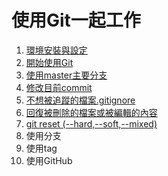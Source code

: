 # 使用Git一起工作

1. [環境安裝與設定](./環境安裝與設定)
2. [開始使用Git](./開始使用Git)
3. [使用master主要分支](./使用master主要分支)
4. [修改目前commit](./修改目前commit)
5. [不想被追蹤的檔案.gitignore](./不想被追蹤的檔案)
6. [回復被刪除的檔案或被編輯的內容](./回復被刪除的檔案或被編輯的內容)
7. [git reset (--hard,--soft,--mixed)](./git_reset/)
8. 使用分支
9. 使用tag
10. 使用GitHub
